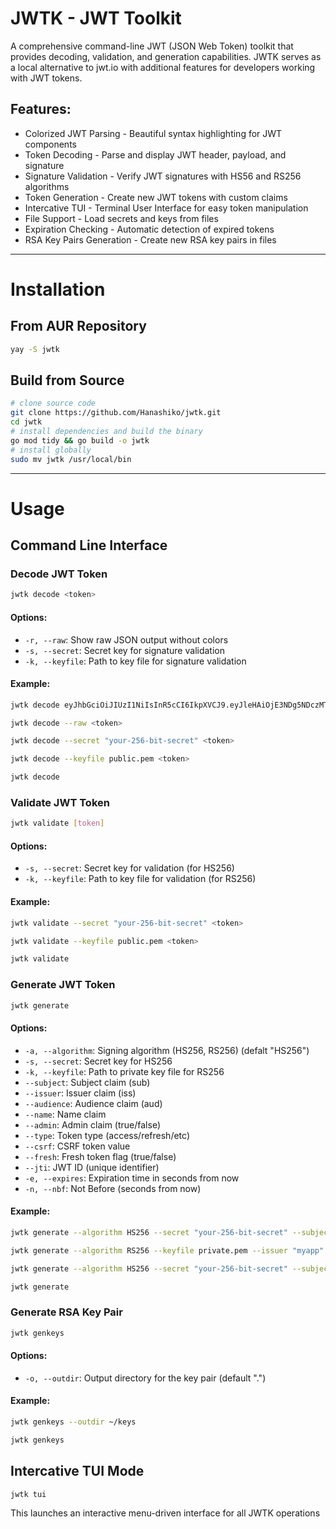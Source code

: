 # JWTK - JWT Toolkit

A comprehensive command-line JWT (JSON Web Token) toolkit that provides decoding, validation, and generation capabilities. JWTK serves as a local alternative to jwt.io with additional features for developers working with JWT tokens.

## Features:
 - Colorized JWT Parsing - Beautiful syntax highlighting for JWT components
 - Token Decoding - Parse and display JWT header, payload, and signature
 - Signature Validation - Verify JWT signatures with HS56 and RS256 algorithms
 - Token Generation - Create new JWT tokens with custom claims
 - Intercative TUI - Terminal User Interface for easy token manipulation
 - File Support - Load secrets and keys from files
 - Expiration Checking - Automatic detection of expired tokens
 - RSA Key Pairs Generation - Create new RSA key pairs in files

---

# Installation

## From AUR Repository

```bash
yay -S jwtk
```

## Build from Source

```bash
# clone source code
git clone https://github.com/Hanashiko/jwtk.git
cd jwtk
# install dependencies and build the binary
go mod tidy && go build -o jwtk
# install globally
sudo mv jwtk /usr/local/bin
```

---

# Usage

## Command Line Interface

### Decode JWT Token

```bash
jwtk decode <token>
```

#### Options: 
 - `-r, --raw`: Show raw JSON output without colors
 - `-s, --secret`: Secret key for signature validation
 - `-k, --keyfile`: Path to key file for signature validation

#### Example:
```bash
jwtk decode eyJhbGciOiJIUzI1NiIsInR5cCI6IkpXVCJ9.eyJleHAiOjE3NDg5NDczMTcsImlhdCI6MTc0ODk0NzMwNywibmFtZSI6IkpvaG4ifQ.-zBoiK5zu7QCBs-KlX0-DSd8h7ITI2ix0p0HEx6cpDQ

jwtk decode --raw <token>

jwtk decode --secret "your-256-bit-secret" <token>

jwtk decode --keyfile public.pem <token>

jwtk decode
```

### Validate JWT Token

```bash
jwtk validate [token]
```

#### Options:
 - `-s, --secret`: Secret key for validation (for HS256)
 - `-k, --keyfile`: Path to key file for validation (for RS256)

#### Example:
```bash
jwtk validate --secret "your-256-bit-secret" <token>

jwtk validate --keyfile public.pem <token>

jwtk validate
```

### Generate JWT Token

```bash
jwtk generate
```

#### Options:
 - `-a, --algorithm`: Signing algorithm (HS256, RS256) (defalt "HS256")
 - `-s, --secret`: Secret key for HS256
 - `-k, --keyfile`: Path to private key file for RS256
 - `--subject`: Subject claim (sub)
 - `--issuer`: Issuer claim (iss)
 - `--audience`: Audience claim (aud)
 - `--name`: Name claim
 - `--admin`: Admin claim (true/false)
 - `--type`: Token type (access/refresh/etc)
 - `--csrf`: CSRF token value
 - `--fresh`: Fresh token flag (true/false)
 - `--jti`: JWT ID (unique identifier)
 - `-e, --expires`: Expiration time in seconds from now
 - `-n, --nbf`: Not Before (seconds from now)

#### Example:
```bash
jwtk generate --algorithm HS256 --secret "your-256-bit-secret" --subject "user123" --expires 3600

jwtk generate --algorithm RS256 --keyfile private.pem --issuer "myapp" --audience "api.example.com"

jwtk generate --algorithm HS256 --secret "your-256-bit-secret" --subject "1234567890" --name "John Doe" --admin true --expires 604800

jwtk generate
```

### Generate RSA Key Pair

```bash
jwtk genkeys
```

#### Options:
 - `-o, --outdir`: Output directory for the key pair (default ".")

#### Example:
```bash
jwtk genkeys --outdir ~/keys

jwtk genkeys
```

## Intercative TUI Mode

```bash
jwtk tui
```
This launches an interactive menu-driven interface for all JWTK operations
